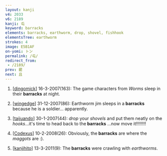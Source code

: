 ```yaml
---
layout: kanji
v4: 2033
v6: 2189
kanji: 屯
keyword: barracks
elements: barracks, earthworm, drop, shovel, fishhook
elementsTree: earthworm
strokes: 4
image: E5B1AF
on-yomi: トン
permalink: /屯/
redirect_from:
 - /2189/
prev: 罷
next: 且
---
```


1) [<a href="http://kanji.koohii.com/profile/dingomick">dingomick</a>] 16-3-2007(163): The game characters from <em>Worms</em> sleep in their <strong>barracks</strong> at night.

2) [<a href="http://kanji.koohii.com/profile/wingedge">wingedge</a>] 31-12-2007(86): Earthworm jim sleeps in a<strong> barracks</strong> because he is a soldier... apparently.

3) [<a href="http://kanji.koohii.com/profile/taijuando">taijuando</a>] 30-1-2007(44): <em>drop</em> your <em>shovels</em> and put them neatly on the <em>hooks</em>...it&#039;s time to head back to the<strong> barracks</strong> ...now move it!!!!!!!!

4) [<a href="http://kanji.koohii.com/profile/Codexus">Codexus</a>] 10-2-2008(26): Obviously, the<strong> barracks</strong> are where the <em>maggots</em> are :).

5) [<a href="http://kanji.koohii.com/profile/kanjihito">kanjihito</a>] 13-3-2011(9): The<strong> barracks</strong> were crawling with <em>earthworms</em>.

